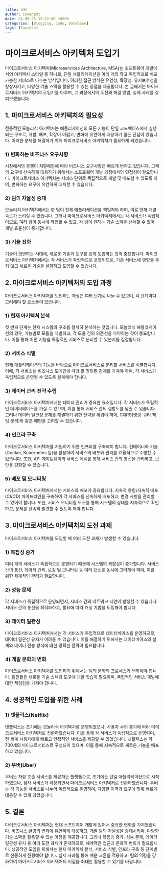 ```yaml
---
title: 코드
author: covenant
date: 24-09-28 19:22:00 +0800
categories: [Blogging, Code, Datebase]
tags: [favicon]
---
```


# 마이크로서비스 아키텍처 도입기

마이크로서비스 아키텍처(Microservices Architecture, MSA)는 소프트웨어 개발에서의 아키텍처 스타일 중 하나로, 단일 애플리케이션을 여러 개의 작고 독립적으로 배포 가능한 서비스로 나누는 방식입니다. 이러한 접근 방식은 유연성, 확장성, 유지보수성을 향상시키고, 다양한 기술 스택을 활용할 수 있는 장점을 제공합니다. 본 글에서는 마이크로서비스 아키텍처의 도입기를 다루며, 그 과정에서의 도전과 해결 방법, 실제 사례를 살펴보겠습니다.

## 1. 마이크로서비스 아키텍처의 필요성

전통적인 모놀리식 아키텍처는 애플리케이션의 모든 기능이 단일 코드베이스에서 실행되는 구조로, 개발, 배포, 확장이 어렵고, 변화에 유연하게 대응하기 힘든 단점이 있습니다. 이러한 문제를 해결하기 위해 마이크로서비스 아키텍처가 필요하게 되었습니다.

### 1) 변화하는 비즈니스 요구사항

시장에서의 경쟁이 치열해짐에 따라 비즈니스 요구사항은 빠르게 변하고 있습니다. 고객의 요구에 신속하게 대응하기 위해서는 소프트웨어 개발 과정에서의 민첩성이 필요합니다. 마이크로서비스 아키텍처는 서비스 단위로 독립적으로 개발 및 배포할 수 있도록 하여, 변화하는 요구에 유연하게 대처할 수 있습니다.

### 2) 팀의 자율성 증대

모놀리식 아키텍처에서는 한 팀이 전체 애플리케이션을 책임져야 하며, 이로 인해 개발 속도가 느려질 수 있습니다. 그러나 마이크로서비스 아키텍처에서는 각 서비스가 독립적이므로, 여러 팀이 동시에 작업할 수 있고, 각 팀이 원하는 기술 스택을 선택할 수 있어 개발 효율성이 증가합니다.

### 3) 기술 진화

기술이 급변하는 시대에, 새로운 기술과 도구를 쉽게 도입하는 것이 중요합니다. 마이크로서비스 아키텍처에서는 각 서비스가 독립적으로 운영되므로, 기존 서비스에 영향을 주지 않고 새로운 기술을 실험하고 도입할 수 있습니다.

## 2. 마이크로서비스 아키텍처의 도입 과정

마이크로서비스 아키텍처를 도입하는 과정은 여러 단계로 나눌 수 있으며, 각 단계마다 고려해야 할 요소들이 있습니다.

### 1) 현재 아키텍처 분석

첫 번째 단계는 현재 시스템의 구조를 철저히 분석하는 것입니다. 모놀리식 애플리케이션의 경우, 기능별로 모듈을 식별하고, 각 모듈 간의 의존성을 파악하는 것이 중요합니다. 이를 통해 어떤 기능을 독립적인 서비스로 분리할 수 있는지를 결정합니다.

### 2) 서비스 식별

현재 애플리케이션의 기능을 바탕으로 마이크로서비스로 분리할 서비스를 식별합니다. 이때, 각 서비스는 비즈니스 도메인에 따라 잘 정의된 경계를 가져야 하며, 각 서비스가 독립적으로 운영될 수 있도록 설계해야 합니다.

### 3) 데이터 관리 전략 수립

마이크로서비스 아키텍처에서는 데이터 관리가 중요한 요소입니다. 각 서비스가 독립적인 데이터베이스를 가질 수 있으며, 이를 통해 서비스 간의 결합도를 낮출 수 있습니다. 그러나 데이터 일관성 문제를 해결하기 위한 전략을 세워야 하며, CQRS(명령-쿼리 책임 분리)와 같은 패턴을 고려할 수 있습니다.

### 4) 인프라 구축

마이크로서비스 아키텍처를 지원하기 위한 인프라를 구축해야 합니다. 컨테이너화 기술(Docker, Kubernetes 등)을 활용하여 서비스의 배포와 관리를 효율적으로 수행할 수 있습니다. 또한, API 게이트웨이와 서비스 메쉬를 통해 서비스 간의 통신을 관리하고, 보안을 강화할 수 있습니다.

### 5) 배포 및 모니터링

마이크로서비스 아키텍처에서는 서비스의 배포가 중요합니다. 지속적 통합/지속적 배포(CI/CD) 파이프라인을 구축하여 각 서비스를 신속하게 배포하고, 변경 사항을 관리할 수 있어야 합니다. 또한, 서비스 모니터링 도구를 통해 시스템의 상태를 지속적으로 확인하고, 문제를 신속히 발견할 수 있도록 해야 합니다.

## 3. 마이크로서비스 아키텍처의 도전 과제

마이크로서비스 아키텍처를 도입할 때 여러 도전 과제가 발생할 수 있습니다.

### 1) 복잡성 증가

여러 개의 서비스가 독립적으로 운영되기 때문에 시스템의 복잡성이 증가합니다. 서비스 간의 통신, 데이터 관리, 로깅 및 모니터링 등 여러 요소를 동시에 고려해야 하며, 이를 위한 체계적인 관리가 필요합니다.

### 2) 성능 문제

각 서비스가 독립적으로 운영되면서, 서비스 간의 네트워크 지연이 발생할 수 있습니다. 서비스 간의 통신을 최적화하고, 필요에 따라 캐싱 기법을 도입해야 합니다.

### 3) 데이터 일관성

마이크로서비스 아키텍처에서는 각 서비스가 독립적으로 데이터베이스를 운영하므로, 데이터 일관성 유지가 어려울 수 있습니다. 이를 해결하기 위해서는 데이터베이스의 설계와 데이터 전송 방식에 대한 명확한 전략이 필요합니다.

### 4) 개발 문화의 변화

마이크로서비스 아키텍처를 도입하기 위해서는 팀의 문화와 프로세스가 변화해야 합니다. 팀원들은 새로운 기술 스택과 도구에 대한 학습이 필요하며, 독립적인 서비스 개발에 대한 책임감을 가져야 합니다.

## 4. 성공적인 도입을 위한 사례

### 1) 넷플릭스(Netflix)

넷플릭스는 초기에는 모놀리식 아키텍처로 운영되었으나, 사용자 수의 증가에 따라 마이크로서비스 아키텍처로 전환하였습니다. 이를 통해 각 서비스가 독립적으로 운영되며, 전 세계 사용자에게 빠르고 안정적인 서비스를 제공할 수 있었습니다. 넷플릭스는 약 700개의 마이크로서비스로 구성되어 있으며, 이를 통해 지속적으로 새로운 기능을 배포하고 있습니다.

### 2) 우버(Uber)

우버는 차량 호출 서비스를 제공하는 플랫폼으로, 초기에는 단일 애플리케이션으로 시작하였으나, 점차 서비스가 확장되면서 마이크로서비스 아키텍처로 전환하였습니다. 우버는 각 기능을 서비스로 나누어 독립적으로 운영하며, 다양한 지역과 요구에 맞춰 빠르게 대응할 수 있게 되었습니다.

## 5. 결론

마이크로서비스 아키텍처는 현대 소프트웨어 개발에 있어서 중요한 변화를 가져왔습니다. 비즈니스 환경의 변화에 유연하게 대응하고, 개발 팀의 자율성을 증대시키며, 다양한 기술 스택을 활용할 수 있는 이점을 제공합니다. 그러나 복잡성 증가, 성능 문제, 데이터 일관성 유지 등 여러 도전 과제가 존재하므로, 체계적인 접근과 문화적 변화가 필요합니다. 성공적인 도입을 위해서는 현재 아키텍처 분석, 서비스 식별, 인프라 구축 등 단계별로 신중하게 진행해야 합니다. 실제 사례를 통해 배운 교훈을 적용하고, 팀의 역량을 강화하여 마이크로서비스 아키텍처의 이점을 최대한 활용할 수 있기를 바랍니다.
